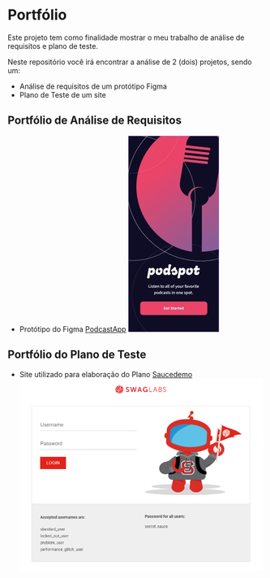 # Portfólio

Este projeto tem como finalidade mostrar o meu trabalho de análise de requisitos e plano de teste.

Neste repositório você irá encontrar a análise de 2 (dois) projetos, sendo um:

- Análise de requisitos de um protótipo Figma
- Plano de Teste de um site

## Portfólio de Análise de Requisitos

- Protótipo do Figma [PodcastApp](https://www.figma.com/design/ECIzSfAWHcPJSi3HxkKdUr/PodcastAppChallenge?m=auto&t=WBSxPDFw8EJ0oCFy-1)
  ![Referência Protótipo](podcast-app/img/podspot.jpg)

## Portfólio do Plano de Teste

- Site utilizado para elaboração do Plano [Saucedemo](https://www.saucedemo.com/v1/)
  ![Home Site Saucedemo](./img/site-saucedemo.png)
